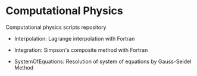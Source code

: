 # Computational Physics
Computational physics scripts repository

- Interpolation: Lagrange interpolation with Fortran

- Integration: Simpson's composite method with Fortran

- SystemOfEquations: Resolution of system of equations by Gauss-Seidel Method

